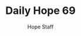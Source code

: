 ---
image: /assets/img/daily-hope-default-artwork.png
title: Daily Hope 69
number: 69
categories:
  - Daily Hope
author: Hope Staff
notes: Daily Hope 69
embed: >-
  <iframe style="border-radius:12px" src="https://open.spotify.com/embed/episode/7lovlfQ8K3Z2YYa4lieNq0?utm_source=generator" width="100%" height="352" frameBorder="0" allowfullscreen="" allow="autoplay; clipboard-write; encrypted-media; fullscreen; picture-in-picture" loading="lazy"></iframe>
---